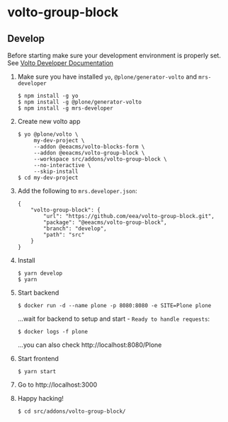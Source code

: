 # volto-group-block

## Develop

Before starting make sure your development environment is properly set. See [Volto Developer Documentation](https://docs.voltocms.com/getting-started/install/)

1.  Make sure you have installed `yo`, `@plone/generator-volto` and `mrs-developer`

        $ npm install -g yo
        $ npm install -g @plone/generator-volto
        $ npm install -g mrs-developer

1.  Create new volto app

        $ yo @plone/volto \
             my-dev-project \
             --addon @eeacms/volto-blocks-form \
             --addon @eeacms/volto-group-block \
             --workspace src/addons/volto-group-block \
             --no-interactive \
             --skip-install
        $ cd my-dev-project

1.  Add the following to `mrs.developer.json`:

        {
            "volto-group-block": {
                "url": "https://github.com/eea/volto-group-block.git",
                "package": "@eeacms/volto-group-block",
                "branch": "develop",
                "path": "src"
            }
        }

1.  Install

        $ yarn develop
        $ yarn

1.  Start backend

        $ docker run -d --name plone -p 8080:8080 -e SITE=Plone plone

    ...wait for backend to setup and start - `Ready to handle requests`:

        $ docker logs -f plone

    ...you can also check http://localhost:8080/Plone

1.  Start frontend

        $ yarn start

1.  Go to http://localhost:3000

1.  Happy hacking!

        $ cd src/addons/volto-group-block/
